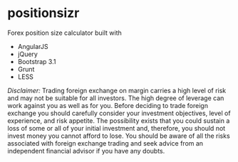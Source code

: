 positionsizr
============

Forex position size calculator built with

- AngularJS
- jQuery
- Bootstrap 3.1
- Grunt
- LESS

_Disclaimer:_
Trading foreign exchange on margin carries a high level of risk and may not be suitable for all investors. The high degree of leverage can work against you as well as for you. Before deciding to trade foreign exchange you should carefully consider your investment objectives, level of experience, and risk appetite. The possibility exists that you could sustain a loss of some or all of your initial investment and, therefore, you should not invest money you cannot afford to lose. You should be aware of all the risks associated with foreign exchange trading and seek advice from an independent financial advisor if you have any doubts.
